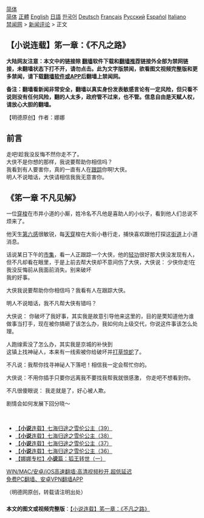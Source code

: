  <!-- 面包屑导航 --> <div class="breadcrumb"><!-- GTranslate: https://gtranslate.io/ -->  <div class="switcher notranslate">  <div class="selected">  <a href="#" onclick="return false;"> 简体</a>  </div>  <div class="option">  <a href="https://www.bannedbook.org" onclick="doGTranslate('zh-CN|zh-CN');jQuery('div.switcher div.selected a').html(jQuery(this).html());return false;" title="简体中文" class="nturl selected"> 简体</a>  <a href="https://www.bannedbook.org/zh-tw/" onclick="doGTranslate('zh-CN|zh-TW');jQuery('div.switcher div.selected a').html(jQuery(this).html());return false;" title="繁體中文" class="nturl"> 正體</a>  <a href="https://www.bannedbook.org/en/" onclick="doGTranslate('zh-CN|en');jQuery('div.switcher div.selected a').html(jQuery(this).html());return false;" title="English" class="nturl"> English</a>  <a href="https://www.bannedbook.org/ja/" onclick="doGTranslate('zh-CN|ja');jQuery('div.switcher div.selected a').html(jQuery(this).html());return false;" title="日本語" class="nturl"> 日語</a>  <a href="https://www.bannedbook.org/ko/" onclick="doGTranslate('zh-CN|ko');jQuery('div.switcher div.selected a').html(jQuery(this).html());return false;" title="한국어" class="nturl"> 한국어</a>  <a href="https://www.bannedbook.org/de/" onclick="doGTranslate('zh-CN|de');jQuery('div.switcher div.selected a').html(jQuery(this).html());return false;" title="Deutsch" class="nturl"> Deutsch</a>  <a href="https://www.bannedbook.org/fr/" onclick="doGTranslate('zh-CN|fr');jQuery('div.switcher div.selected a').html(jQuery(this).html());return false;" title="Français" class="nturl"> Français</a>  <a href="https://www.bannedbook.org/ru/" onclick="doGTranslate('zh-CN|ru');jQuery('div.switcher div.selected a').html(jQuery(this).html());return false;" title="Русский" class="nturl"> Русский</a>  <a href="https://www.bannedbook.org/es/" onclick="doGTranslate('zh-CN|es');jQuery('div.switcher div.selected a').html(jQuery(this).html());return false;" title="Español" class="nturl"> Español</a>  <a href="https://www.bannedbook.org/it/" onclick="doGTranslate('zh-CN|it');jQuery('div.switcher div.selected a').html(jQuery(this).html());return false;" title="Italiano" class="nturl"> Italiano</a>  </div>  </div>      <div class='breadcrumb-sub'><!-- Breadcrumb NavXT 6.3.0 --> <a href="https://www.bannedbook.org/" class="home">禁闻网</a> &gt; <a href="https://www.bannedbook.org/bnews/comments/" class="category">新闻评论</a> &gt; 正文</div></div><h2>【小说连载】笫一章：《不凡之路》</h2> <p class="notice"><b>大陆网友注意：本文中的链接除 <a href="https://github.com/bannedbook/fanqiang" >翻墙</a>软件下载和<a href="https://github.com/killgcd/justmysocks/blob/master/README.md">翻墙推荐</a>链接外全部为禁网链接，未翻墙状态下打不开，请勿点击。此为文字版禁闻，欲看图文视频完整版和更多禁闻，请下载<a href="https://github.com/bannedbook/fanqiang">翻墙软件或APP</a>后翻墙上禁闻网。</p><p>备注：翻墙看新闻非常安全，翻墙以真实身份发表敏感言论有一定风险，但只看不说则没有任何风险，翻的人太多，政府管不过来，也不管。信息自由是天赋人权，请放心大胆的翻墙。</b></p>  <div class="entry"> <p>              <a href="https://i2.wp.com/upload-images-bucket-v64rleca837do.s3.eu-west-1.amazonaws.com/wp-content/uploads/2021/07/19205714/%E6%9C%AA%E6%A0%87%E9%A2%98-1-6.jpg?fit=860%2C484&#038;ssl=1" data-caption=""></a>                            </p> <p>【明德原创】作者：娜娜</p> <h2><strong>前言</strong></h2> <p>走吧!趁我没反悔不然你走不了。<br /> 大侠不是你想的那样，我说要帮助你相信吗？<br /> 我看到有人要害你，真的一直有人在<a href="https://www.bannedbook.org/bnews/tag/%E8%B7%9F%E8%B8%AA/" class="st_tag internal_tag" rel="tag" title="标签 跟踪 下的日志">跟踪</a>你啊!大侠。<br /> 明人不说暗话，大侠请相信我我无意害你。</p> <h2><strong>《笫一章 不凡见解》</strong></h2> <p>一位<a href="https://www.bannedbook.org/bnews/tag/%E7%A9%BF%E6%A2%AD/" class="st_tag internal_tag" rel="tag" title="标签 穿梭 下的日志">穿梭</a>在市井小道的小厮，姓冷名不凡他是喜助人的小伙子，看到他人们总说不烦来了。</p>  <p>他天生<a href="https://www.bannedbook.org/bnews/tag/%E7%AC%AC%E5%85%AD%E6%84%9F/" class="st_tag internal_tag" rel="tag" title="标签 第六感 下的日志">第六感</a>很敏锐，每<a href="https://www.bannedbook.org/bnews/tag/%E5%A4%A9%E7%A9%BF/" class="st_tag internal_tag" rel="tag" title="标签 天穿 下的日志">天穿</a>梭在大街小巷行走，捕快喜欢跟他打探这<a href="https://www.bannedbook.org/bnews/tag/%E8%A1%97%E9%81%93/" class="st_tag internal_tag" rel="tag" title="标签 街道 下的日志">街道</a>上小道消息。</p> <p>话说某日下午的<a href="https://www.bannedbook.org/bnews/tag/%E5%B8%82%E9%9B%86/" class="st_tag internal_tag" rel="tag" title="标签 市集 下的日志">市集</a>，看一人正跟踪一个大侠，他的<a href="https://www.bannedbook.org/bnews/tag/%e8%bd%bb%e5%8a%9f/" class="st_tag internal_tag" rel="tag" title="标签 轻功 下的日志">轻功</a>很好那大侠没发现有人，但不凡却看在眼里，于是上前去帮大侠却不意间伤了大侠，大侠说： 少侠你走!在我没反悔前从我面前消失。别来破坏<br /> 我的好事。</p> <p>大侠我说要帮助你你相信吗？我看有人在跟踪大侠。</p> <p>明人不说暗话，我不凡帮大侠有错吗？</p>  <p>大侠说： 你破坏了我好事，其实我是故意引导他来这里的，目的是䙲知道他为谁做事当打手，现在被你搞砸了该怎么办，我如何向上级交代，你说这件事该怎么处理。</p> <p>人跑缐索没了怎么办，其实我是京城的补快到<br /> 这镇上找神祕人，本来有一线索被你给破坏并<a href="https://www.bannedbook.org/bnews/tag/%E6%89%93%E8%8D%89%E6%83%8A%E8%9B%87/" class="st_tag internal_tag" rel="tag" title="标签 打草惊蛇 下的日志">打草惊蛇</a>了。</p> <p>不凡说：我帮你找寻神祕人下落吧！相信我一定会帮忙你的。</p> <p>大侠说：不用你插手只要你远离我不要找我帮我就很感激， 你走吧不想看到你。</p>  <p>不凡很傻眼说： 我走就是了，好心被人欺。</p> <p>剧情会如何发展下回分晓～</p> <p>&nbsp;</p> <ul class='op-related-articles' title='相关阅读'> <li><a href='https://www.bannedbook.org/bnews/comments/20210719/1590074.html' target='_blank'>【<b>小说</b>连载】七海归途之雪伦公主（39）</a></li> <li><a href='https://www.bannedbook.org/bnews/comments/20210718/1589542.html' target='_blank'>【<b>小说</b>连载】七海归途之雪伦公主（38）</a></li> <li><a href='https://www.bannedbook.org/bnews/comments/20210717/1589022.html' target='_blank'>【<b>小说</b>连载】七海归途之雪伦公主（37）</a></li> <li><a href='https://www.bannedbook.org/bnews/comments/20210716/1588416.html' target='_blank'>【<b>小说</b>连载】七海归途之雪伦公主（36）</a></li> <li><a href='https://www.bannedbook.org/bnews/comments/20210715/1587744.html' target='_blank'>【娜娜专栏】<b>小说</b>篇：狐王转世（一）</a></li> </ul> <p class="texttj"> <a href="https://github.com/bannedbook/fanqiang/wiki/V2ray%E6%9C%BA%E5%9C%BA" target="_blank">WIN/MAC/安卓/iOS高速翻墙:高清视频秒开,超低延迟</a><br/> <a href="https://github.com/bannedbook/fanqiang/wiki/%E7%A6%81%E9%97%BB%E7%BD%91%E5%AE%89%E5%8D%93%E7%BF%BB%E5%A2%99%E6%96%B0%E9%97%BBAPP" target="_blank">免费PC翻墙、安卓VPN翻墙APP</a></p> <p>（明德网原创，转载请注明出处）</p><a name='sharetosocial'></a>  <div style="margin-bottom:5px;padding-bottom:5px;clear:both"> <div id="archive-pix-1" class="banner-ads"> <!-- AuctionX Display platform tag START --> <div id="26318x728x90x621x_ADSLOT2" clicktrack="%%CLICK_URL_ESC%%"></div> <!-- AuctionX Display platform tag END --> </div> <div id="archive-pix-2" class="banner-ads"> <!-- AuctionX Display platform tag START --> <div id="26315x300x250x621x_ADSLOT2" clicktrack="%%CLICK_URL_ESC%%"></div> <!-- AuctionX Display platform tag END --> </div> </div>  <div id="archive-pix-1" class="banner-ads"> <!-- AuctionX Display platform tag START --> <div id="26318x728x90x621x_ADSLOT3" clicktrack="%%CLICK_URL_ESC%%"></div> <!-- AuctionX Display platform tag END --> </div> <div><b>本文的图文或视频完整版</b>：<a href='https://www.bannedbook.org/bnews/comments/20210720/1590362.html'>【小说连载】笫一章：《不凡之路》</a></div>  </div><!--END ENTRY--> 